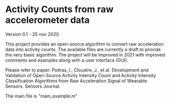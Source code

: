 # Activity Counts from raw accelerometer data
 Version 0.1 - 25 nov 2020
 
 This project provides an open-source algorithm to convert raw acceleration data into activity counts. 
 The available files are currently a draft to provide the very basic algorithm.
 The project will be improved in 2021 with improved comments and examples along with a user interface (GUI).

 Please refer to paper:
     Poitras, I., Clouatre, J., et al. Development and Validation of
     Open-Source Activity Intensity Count and Activity Intensity
     Classification Algorithms from Raw Acceleration Signal of Wearable
     Sensors. Sensors Journal.

The main file is "main_example.m"
